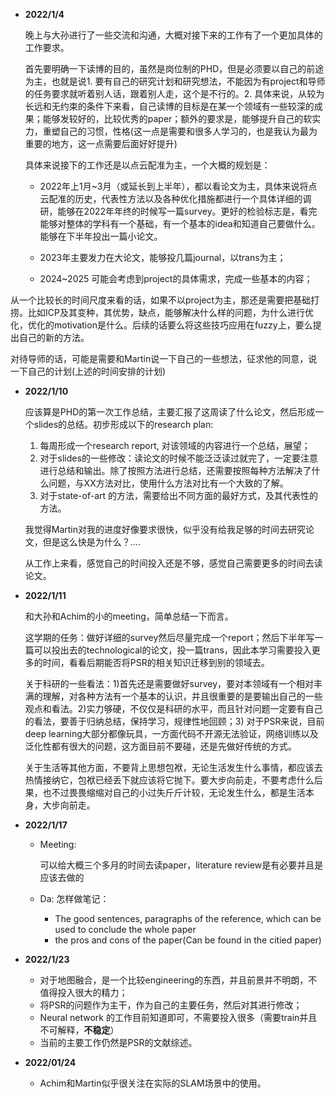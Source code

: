 - **2022/1/4**

  晚上与大孙进行了一些交流和沟通，大概对接下来的工作有了一个更加具体的工作要求。

  首先要明确一下读博的目的，虽然是岗位制的PHD，但是必须要以自己的前途为主，也就是说1. 要有自己的研究计划和研究想法，不能因为有project和导师的任务要求就听着别人话，跟着别人走，这个是不行的。2. 具体来说，从较为长远和无约束的条件下来看，自己读博的目标是在某一个领域有一些较深的成果；能够发较好的，比较优秀的paper；额外的要求是，能够提升自己的软实力，重塑自己的习惯，性格(这一点是需要和很多人学习的，也是我认为最为重要的地方，这一点需要后面好好提升)

  具体来说接下的工作还是以点云配准为主，一个大概的规划是：

  - 2022年上1月~3月（或延长到上半年），都以看论文为主，具体来说将点云配准的历史，代表性方法以及各种优化措施都进行一个具体详细的调研，能够在2022年年终的时候写一篇survey。更好的检验标志是，看完能够对整体的学科有一个基础，有一个基本的idea和知道自己要做什么。能够在下半年投出一篇小论文。

  - 2023年主要发力在大论文，能够投几篇journal，以trans为主；

  - 2024~2025 可能会考虑到project的具体需求，完成一些基本的内容；

​		从一个比较长的时间尺度来看的话，如果不以project为主，那还是需要把基础打捞。比如ICP及其变种，其优势，缺点，能够解决什么样的问题，为什么进行优化，优化的motivation是什么。后续的话要么将这些技巧应用在fuzzy上，要么提出自己的新的方法。

​		对待导师的话，可能是需要和Martin说一下自己的一些想法，征求他的同意，说一下自己的计划(上述的时间安排的计划)

- **2022/1/10**

  应该算是PHD的第一次工作总结，主要汇报了这周读了什么论文，然后形成一个slides的总结。初步形成以下的research plan:

  1. 每周形成一个research report, 对该领域的内容进行一个总结，展望；
  2. 对于slides的一些修改：读论文的时候不能泛泛读过就完了，一定要注意进行总结和输出。除了按照方法进行总结，还需要按照每种方法解决了什么问题，与XX方法对比，使用什么方法对比有一个大致的了解。
  3. 对于state-of-art 的方法，需要给出不同方面的最好方式，及其代表性的方法。

  我觉得Martin对我的进度好像要求很快，似乎没有给我足够的时间去研究论文，但是这么快是为什么？....

  从工作上来看，感觉自己的时间投入还是不够，感觉自己需要更多的时间去读论文。

- **2022/1/11**

  和大孙和Achim的小的meeting，简单总结一下而言。

  这学期的任务：做好详细的survey然后尽量完成一个report；然后下半年写一篇可以投出去的technological的论文，投一篇trans，因此本学习需要投入更多的时间，看看后期能否将PSR的相关知识迁移到别的领域去。

  关于科研的一些看法：1)首先还是需要做好survey，要对本领域有一个相对丰满的理解，对各种方法有一个基本的认识，并且很重要的是要输出自己的一些观点和看法。2)实力够硬，不仅仅是科研的水平，而且针对问题一定要有自己的看法，要善于归纳总结，保持学习，规律性地回顾；3) 对于PSR来说，目前deep learning大部分都像玩具，一方面代码不开源无法验证，网络训练以及泛化性都有很大的问题，这方面目前不要碰，还是先做好传统的方式。

  关于生活等其他方面，不要背上思想包袱，无论生活发生什么事情，都应该去热情接纳它，包袱已经丢下就应该将它抛下。要大步向前走，不要考虑什么后果，也不过畏畏缩缩对自己的小过失斤斤计较，无论发生什么，都是生活本身，大步向前走。
  
- **2022/1/17**

  - Meeting:

    可以给大概三个多月的时间去读paper，literature review是有必要并且是应该去做的

  - Da: 怎样做笔记：

    - The good sentences, paragraphs of the reference, which can be used to conclude the whole paper
    - the pros and cons of the paper(Can be found in the citied paper)

- **2022/1/23**

  - 对于地图融合，是一个比较engineering的东西，并且前景并不明朗，不值得投入很大的精力；
  - 将PSR的问题作为主干，作为自己的主要任务，然后对其进行修改；
  - Neural network 的工作目前知道即可，不需要投入很多（需要train并且不可解释，**不稳定**）
  - 当前的主要工作仍然是PSR的文献综述。
  
- **2022/01/24**

  - Achim和Martin似乎很关注在实际的SLAM场景中的使用。